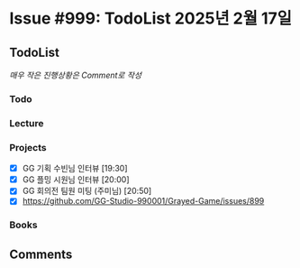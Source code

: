 # Issue #999: TodoList 2025년 2월 17일

## TodoList

*매우 작은 진행상황은 Comment로 작성*

### Todo  

### Lecture

### Projects

- [x] GG 기획 수빈님 인터뷰 [19:30]
- [x] GG 플밍 시원님 인터뷰 [20:00]
- [x] GG 회의전 팀원 미팅 (주미님) [20:50]
- [x] https://github.com/GG-Studio-990001/Grayed-Game/issues/899

### Books


## Comments

